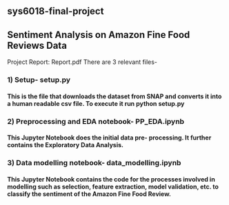 ## sys6018-final-project
## Sentiment Analysis on Amazon Fine Food Reviews Data
Project Report: Report.pdf
There are 3 relevant files-
### 1) Setup- setup.py
#### This is the file that downloads the dataset from SNAP and converts it into a human readable csv file. To execute it run python setup.py

### 2) Preprocessing and EDA notebook- PP_EDA.ipynb
#### This Jupyter Notebook does the initial data pre- processing. It further contains the Exploratory Data Analysis.

### 3) Data modelling notebook- data_modelling.ipynb
#### This Jupyter Notebook contains the code for the processes involved in modelling such as selection, feature extraction, model validation, etc. to classify the sentiment of the Amazon Fine Food Review. 
